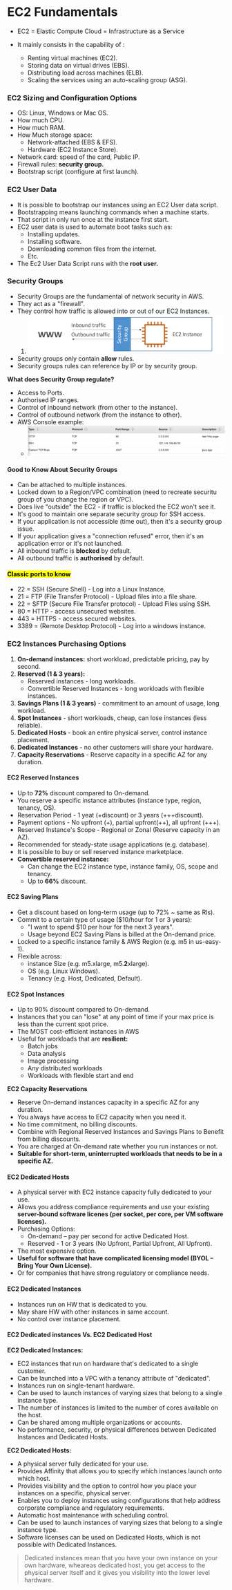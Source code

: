 # EC2 Fundamentals

* EC2 = Elastic Compute Cloud = Infrastructure as a Service&#x20;
*   It mainly consists in the capability of :&#x20;

    * Renting virtual machines (EC2).
    * Storing data on virtual drives (EBS).
    * Distributing load across machines (ELB).
    * Scaling the services using an auto-scaling group (ASG).



### EC2 Sizing and Configuration Options

* OS: Linux, Windows or Mac OS.
* How much CPU.
* How much RAM.
* How Much storage space:
  * Network-attached (EBS & EFS).
  * Hardware (EC2 Instance Store).
* Network card: speed of the card, Public IP.
* Firewall rules: **security group.**
* Bootstrap script (configure at first launch).



### EC2 User Data

* It is possible to bootstrap our instances using an EC2 User data script.
* Bootstrapping means launching commands when a machine starts.
* That script in only run once at the instance first start.
* EC2 user data is used to automate boot tasks such as:
  * Installing updates.
  * Installing software.
  * Downloading common files from the internet.
  * Etc.
* The Ec2 User Data Script runs with the **root user.**

### Security Groups

* Security Groups are the fundamental of network security in AWS.
* They act as a "firewall".
* They control how traffic is allowed into or out of our EC2 Instances.
  1. ![](<../../.gitbook/assets/image (6) (1) (1).png>)
* Security groups only contain **allow** rules.
* Security groups rules can reference by IP or by security group.



**What does Security Group regulate?**

* Access to Ports.
* Authorised IP ranges.
* Control of inbound network (from other to the instance).
* Control of outbound network (from the instance to other).
* AWS Console example:
  * ![](<../../.gitbook/assets/image (7) (1) (1).png>)

#### Good to Know About Security Groups

* Can be attached to multiple instances.
* Locked down to a Region/VPC combination (need to recreate securitu group of you change the region or VPC).
* Does live "outside" the EC2 - if traffic is blocked the EC2 won't see it.
* It's good to maintain one separate security group for SSH access.
* If your application is not accessible (time out), then it's a security group issue.
* If your application gives a "connection refused" error, then it's an application error or it's not launched.
* All inbound traffic is **blocked** by default.
* All outbound traffic is **authorised** by default.

#### <mark style="background-color:yellow;">Classic ports to know</mark>

* 22 = SSH (Secure Shell) - Log into a Linux Instance.
* 21 = FTP (File Transfer Protocol) - Upload files into a file share.
* 22 = SFTP (Secure File Transfer protocol) - Upload Files using SSH.
* 80 = HTTP - access unsecured websites.
* 443 = HTTPS - access secured websites.
* 3389 = (Remote Desktop Protocol) - Log into a windows instance.



### EC2 Instances Purchasing Options

1. **On-demand instances:** short workload, predictable pricing, pay by second.
2. **Reserved (1 & 3 years):**
   * Reserved instances - long workloads.
   * Convertible Reserved Instances - long workloads with flexible instances.
3. **Savings Plans (1 & 3 years)** - commitment to an amount of usage, long workload.
4. **Spot Instances** - short workloads, cheap, can lose instances (less reliable).
5. **Dedicated Hosts** - book an entire physical server, control instance placement.
6. **Dedicated Instances** - no other customers will share your hardware.
7. **Capacity Reservations** - Reserve capacity in a specific AZ for any duration.

#### EC2 Reserved Instances

* Up to **72%** discount compared to On-demand.
* You reserve a specific instance attributes (instance type, region, tenancy, OS).
* Reservation Period - 1 yeat (+discount) or 3 years (+++discount).
* Payment options - No upfront (+), partial upfront(++), all upfront (+++).
* Reserved Instance's Scope - Regional or Zonal (Reserve capacity in an AZ).
* Recommended for steady-state usage applications (e.g. database).
* It is possible to buy or sell reserved instance marketplace.
* **Convertible reserved instance:**
  * Can change the EC2 instance type, instance family, OS, scope and tenancy.
  * Up to **66%** discount.

#### EC2 Saving Plans

* Get a discount based on long-term usage (up to 72% \~ same as RIs).
* Commit to a certain type of usage ($10/hour for 1 or 3 years):
  * &#x20;"I want to spend $10 per hour for the next 3 years".
  * Usage beyond EC2 Saving Plans is billed at the On-demand price.
* Locked to a specific instance family & AWS Region (e.g. m5 in us-easy-1).
* Flexible across:
  * instance Size (e.g. m5.xlarge, m5.**2**xlarge).
  * OS (e.g. Linux Windows).
  * Tenancy (e.g. Host, Dedicated, Default).

#### EC2 Spot Instances

* Up to 90% discount compared to On-demand.
* Instances that you can "lose" at any point of time if your max price is less than the current spot price.
* The MOST cost-efficient instances in AWS
* Useful for workloads that are **resilient:**
  * Batch jobs
  * Data analysis
  * Image processing
  * Any distributed workloads
  * Workloads with flexible start and end

**EC2 Capacity Reservations**

* Reserve On-demand instances capacity in a specific AZ for any duration.
* You always have access to EC2 capacity when you need it.
* No time commitment, no billing discounts.
* Combine with Regional Reserved Instances and Savings Plans to Benefit from billing discounts.
* You are charged at On-demand rate whether you run instances or not.
* **Suitable for short-term, uninterrupted workloads that needs to be in a specific AZ.**

#### EC2 Dedicated Hosts

* A physical server with EC2 instance capacity fully dedicated to your use.
* Allows you address compliance requirements and use your existing **server-bound software licenes (per socket, per core, per VM software licenses).**
* Purchasing Options:
  * On-demand – pay per second for active Dedicated Host.
  * Reserved - 1 or 3 years (No Upfront, Partial Upfront, All Upfront).
* The most expensive option.
* **Useful for software that have complicated licensing model (BYOL – Bring Your Own License).**&#x20;
* Or for companies that have strong regulatory or compliance needs.

#### EC2 Dedicated Instances

* Instances run on HW that is dedicated to you.
* May share HW with other instances in same account.
* No control over instance placement.

#### EC2 Dedicated instances Vs. EC2 Dedicated Host

**EC2 Dedicated Instances:**

* EC2 instances that run on hardware that's dedicated to a single customer.
* Can be launched into a VPC with a tenancy attribute of "dedicated".
* Instances run on single-tenant hardware.
* Can be used to launch instances of varying sizes that belong to a single instance type.
* The number of instances is limited to the number of cores available on the host.
* Can be shared among multiple organizations or accounts.
* No performance, security, or physical differences between Dedicated Instances and Dedicated Hosts.

**EC2 Dedicated Hosts:**

* A physical server fully dedicated for your use.
* Provides Affinity that allows you to specify which instances launch onto which host.
* Provides visibility and the option to control how you place your instances on a specific, physical server.
* Enables you to deploy instances using configurations that help address corporate compliance and regulatory requirements.
* Automatic host maintenance with scheduling control.
* Can be used to launch instances of varying sizes that belong to a single instance type.
* Software licenses can be used on Dedicated Hosts, which is not possible with Dedicated Instances.

> Dedicated instances mean that you have your own instance on your own hardware, wheareas dedicated host, you get access to the physical server itself and it gives you visibility into the lower level hardware.
